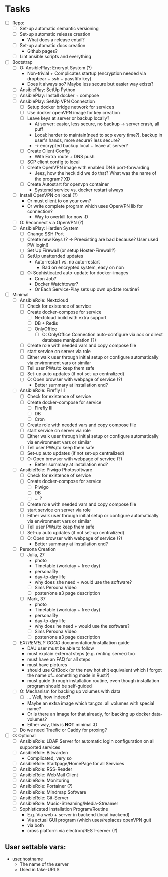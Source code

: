 # Tasks

- [ ] Repo:
    - [ ] Set-up automatic semantic versioning
    - [ ] Set-up automatic release creation
        - What does a release entail?
    - [ ] Set-up automatic docs creation
        - Github pages?
    - [ ] Lint ansible scripts and everything
- [ ] Bootstrap
    - [ ] O: AnsiblePlay: Encrypt System (?)
        - Non-trivial + Complicates startup (encryption needed via dropbear + ssh + passfifo key)
        - Does it always so? Maybe less secure but easier way exists?
    - [ ] AnsiblePlay: SetUp Python
    - [ ] AnsiblePlay: Install docker + compose
    - [ ] AnsiblePlay: SetUp VPN Connection
        - [ ] Setup docker bridge network for services
        - [ ] Use docker openVPN image for key creation
        - [ ] Leave keys at server or backup locally?
            - At server: easier, less secure, no backup -> server crash, all puff
            - Local: harder to maintain(need to scp every time?), backup in user's hands, more secure? less secure?
            - -> encrypted backup local + leave at server?
        - [ ] Create Client Config
            - With Extra route + DNS push 
        - [ ] SCP client config to local
        - [ ] Create OpenVPN image with enabled DNS port-forwarding
            - Jeez, how the heck did we do that? What was the name of the program? XD
        - [ ] Create Autostart for openvpn container
            - Systemd service vs. docker restart always
    - [ ] Install OpenVPN on local (?)
        - Or must client to on your own?
        - Or write complete program which uses OpenVPN lib for connection?
            - Way to overkill for now :D
    - [ ] O: Reconnect via OpenVPN (?)
    - [ ] AnsiblePlay: Harden System
        - [ ] Change SSH Port
        - [ ] Create new Keys (? -> Preexisting are bad because? User used PW login!)
        - [ ] Set Up Firewall (or setup Hoster-Firewall?)
        - [ ] SetUp unattended updates
            - Auto-restart vs. no auto-restart
                - Bad on encrypted system, easy on non
        - [ ] O: Sophisticated auto-update for docker-images
            - Cron Job?
            - Docker Watchtower?
            - Or Each Service-Play sets up own update routine?
- [ ] Minimal
    - [ ] AnsibleRole: Nextcloud
        - [ ] Check for existence of service
        - [ ] Create docker-compose for service
            - [ ] Nextcloud build with extra support
            - [ ] DB + Redis
            - [ ] OnlyOffice
                - [ ] O: OnlyOffice Connection auto-configure via _occ_ or direct database manipulation (?)
        - [ ] Create role with needed vars and copy compose file
        - [ ] start service on server via role
        - [ ] Either walk user through initial setup or configure automatically via environment vars or similar
        - [ ] Tell user PWs/to keep them safe
        - [ ] Set-up auto updates (if not set-up centralized)
        - [ ] O: Open browser with webpage of service (?)
            - Better summary at installation end?
    - [ ] AnsibleRole: Firefly III
        - [ ] Check for existence of service
        - [ ] Create docker-compose for service
            - [ ] Firefly III
            - [ ] DB 
            - [ ] Cron
        - [ ] Create role with needed vars and copy compose file
        - [ ] start service on server via role
        - [ ] Either walk user through initial setup or configure automatically via environment vars or similar
        - [ ] Tell user PWs/to keep them safe
        - [ ] Set-up auto updates (if not set-up centralized)
        - [ ] O: Open browser with webpage of service (?)
            - Better summary at installation end?
    - [ ] AnsibleRole: Piwigo Photosoftware
        - [ ] Check for existence of service
        - [ ] Create docker-compose for service
            - [ ] Piwigo
            - [ ] DB 
            - [ ] ... ?
        - [ ] Create role with needed vars and copy compose file
        - [ ] start service on server via role
        - [ ] Either walk user through initial setup or configure automatically via environment vars or similar
        - [ ] Tell user PWs/to keep them safe
        - [ ] Set-up auto updates (if not set-up centralized)
        - [ ] O: Open browser with webpage of service (?)
            - Better summary at installation end?
    - [ ] Persona Creation
        - [ ] Julia, 27
            - photo
            - Timetable (workday + free day)
            - personality
            - day-to-day life
            - why does she need + would use the software?
            - [ ] Sims Persona Video
            - [ ] poster/one a3 page description
        - [ ] Mark, 37
            - photo
            - Timetable (workday + free day)
            - personality
            - day-to-day life
            - why does he need + would use the software?
            - [ ] Sims Persona Video
            - [ ] poster/one a3 page description
    - [ ] _EXTREMELY GOOD_ documentation/installation guide
        - DAU user must be able to follow
        - must explain external steps (e.g. renting server) too
        - must have an FAQ for all steps
        - must have pictures
        - should use GitBook (or the new hot shit equivalent which I forgot the name of...something made in Rust?)
        - must guide through installation routine, even though installation program should be self-guided
    - [ ] O: Mechanism for backing up volumes with data
        - [ ] ... Well, how indeed?
        - Maybe an extra image which tar.gzs. all volumes with special name?
        - Or is there an image for that already, for backing up docker data-volumes?
        - Either way, this is __NOT__ minimal :D
    - [ ] Do we need Traefic or Caddy for proxing?
- [ ] O: Optional 
    - [ ] AnsibleRole: LDAP Server for automatic login configuration on all supported services
    - [ ] AnsibleRole: Bitwarden
        - Complicated, very so
    - [ ] AnsibleRole: Startpage/HomePage for all Services
    - [ ] AnsibleRole: RSS-Reader
    - [ ] AnsibleRole: WebMail Client
    - [ ] AnsibleRole: Monitoring
    - [ ] AnsibleRole: Portainer (?)
    - [ ] AnsibleRole: Mindmap Software
    - [ ] AnsibleRole: Git-Server
    - [ ] AnsibleRole: Music-Streaming/Media-Streamer
    - [ ] Sophisticated Installation Program/Routine
        - E.g. Via web + server in backend (local backend)
        - Via actual GUI program (which uses/replaces openVPN gui)
        - via both
        - cross platform via electron/REST-server (?)

## User settable vars:
- user.hostname
    - The name of the server
    - Used in fake-URLS